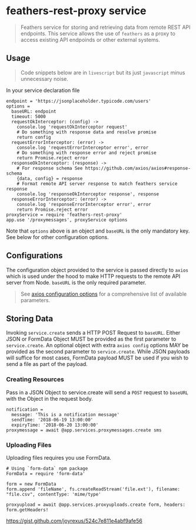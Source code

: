 # feathers-rest-proxy service
> Feathers service for storing and retrieving data from remote REST API endpoints.
This service allows the use of `feathers` as a proxy to access existing API endpoinds or other external systems. 

## Usage 
> Code snippets below are in `livescript` but its just `javascript` minus unnecessary noise. 
<!-- Leave out the semicolons, const, var, let, braces, brackets will be added by the transpiler. -->

In your service declaration file
```livescript
endpoint = 'https://jsonplaceholder.typicode.com/users'
options =
  baseURL: endpoint
  timeout: 5000  
  requestOkInterceptor: (config) ->
    console.log 'requestOkInterceptor request'
    # Do something with response data and resolve promise
    return config
  requestErrorInterceptor: (error) ->
    console.log 'requestErrorInterceptor error', error
    # Do something with response error and reject promise
    return Promise.reject error
  responseOkInterceptor: (response) ->
    # For response schema See https://github.com/axios/axios#response-schema
    {data, config} = response
    # Format remote API server response to match feathers service response
    console.log 'responseOkInterceptor response', response
  responseErrorInterceptor: (error) ->
    console.log 'responseErrorInterceptor error', error
    return Promise.reject error
proxyService = require 'feathers-rest-proxy'
app.use '/proxymessages', proxyService options
```
Note that `options` above is an object and `baseURL` is the only mandatory key. See below for other configuration options.

## Configurations
The configuration object provided to the service is passed directly to `axios`  which is used under the hood to make HTTP requests to the remote API server from Node. `baseURL` is the only required parameter. 
> See [axios configuration options](https://github.com/axios/axios#request-config) for a comprehensive list of available parameters.

## Storing Data
Invoking `service.create` sends a HTTP POST Request to `baseURL`. Either JSON or FormData Object MUST be provided as the first parameter to `service.create`. An optional object with extra `axios config` options MAY be provided as the second parameter to `service.create`. While JSON payloads will suffice for most cases, FormData payload MUST be used if you wish to send a file as part of the payload.

### Creating Resources
Pass in a JSON Object to service.create will send a `POST` request to `baseURL` with the Object in the request body.
```livescript
notification = 
  message: 'This is a notification message'
  sendTime: '2018-06-19 13:00:00'
  expiryTime: '2018-06-20 13:00:00' 
proxymessage = await @app.services.proxymessages.create sms
```

### Uploading Files
Uploading files requires you use FormData.

```livescript
# Using `form-data` npm package
FormData = require 'form-data'

form = new FormData
form.append 'fileName', fs.createReadStream('file.ext'), filename: "file.csv", contentType: 'mime/type'

proxyupload = await @app.services.proxyuploads.create form, headers: form.getHeaders!
```

https://gist.github.com/joyrexus/524c7e811e4abf9afe56